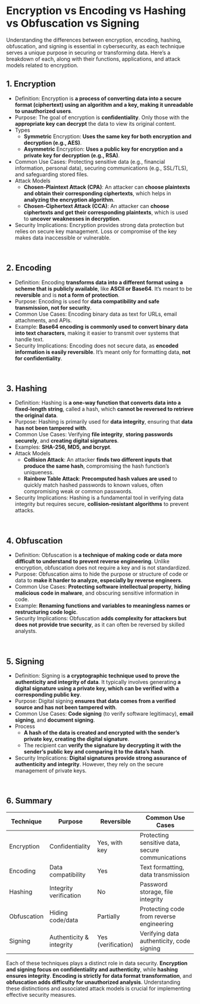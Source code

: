 <br>

# Encryption vs Encoding vs Hashing vs Obfuscation vs Signing
Understanding the differences between encryption, encoding, hashing, obfuscation, and signing is essential in cybersecurity, as each technique serves a unique purpose in securing or transforming data. Here’s a breakdown of each, along with their functions, applications, and attack models related to encryption.

## 1. Encryption
  - Definition: Encryption is **a process of converting data into a secure format (ciphertext) using an algorithm and a key, making it unreadable to unauthorized users**.
  - Purpose: The goal of encryption is **confidentiality**. Only those with the **appropriate key can decrypt** the data to view its original content.
  - Types
    - **Symmetric** Encryption: **Uses the same key for both encryption and decryption (e.g., AES)**.
    - **Asymmetric** Encryption: **Uses a public key for encryption and a private key for decryption (e.g., RSA)**.
  - Common Use Cases: Protecting sensitive data (e.g., financial information, personal data), securing communications (e.g., SSL/TLS), and safeguarding stored files.
  - Attack Models
    - **Chosen-Plaintext Attack (CPA)**: An attacker can **choose plaintexts and obtain their corresponding ciphertexts**, which helps in **analyzing the encryption algorithm**.
    - **Chosen-Ciphertext Attack (CCA)**: An attacker can **choose ciphertexts and get their corresponding plaintexts**, which is used to **uncover weaknesses in decryption**.
  - Security Implications: Encryption provides strong data protection but relies on secure key management. Loss or compromise of the key makes data inaccessible or vulnerable.  
<br>

## 2. Encoding
  - Definition: Encoding **transforms data into a different format using a scheme that is publicly available**, like **ASCII or Base64**. It’s meant to be **reversible** and is **not a form of protection**.
  - Purpose: Encoding is used for **data compatibility and safe transmission, not for security**.
  - Common Use Cases: Encoding binary data as text for URLs, email attachments, and APIs.
  - Example: **Base64 encoding is commonly used to convert binary data into text characters**, making it easier to transmit over systems that handle text.
  - Security Implications: Encoding does not secure data, as **encoded information is easily reversible**. It’s meant only for formatting data, **not for confidentiality**.  
<br>

## 3. Hashing
  - Definition: Hashing is **a one-way function that converts data into a fixed-length string**, called a hash, which **cannot be reversed to retrieve the original data**.
  - Purpose: Hashing is primarily used for **data integrity**, ensuring that **data has not been tampered with**.
  - Common Use Cases: Verifying **file integrity**, **storing passwords securely**, and **creating digital signatures**.
  - Examples: **SHA-256, MD5, and bcrypt**.
  - Attack Models
    - **Collision Attack**: An attacker **finds two different inputs that produce the same hash**, compromising the hash function’s uniqueness.
    - **Rainbow Table Attack**: **Precomputed hash values are used** to quickly match hashed passwords to known values, often compromising weak or common passwords.
  - Security Implications: Hashing is a fundamental tool in verifying data integrity but requires secure, **collision-resistant algorithms** to prevent attacks.  
<br>

## 4. Obfuscation
  - Definition: Obfuscation is **a technique of making code or data more difficult to understand to prevent reverse engineering**. Unlike encryption, obfuscation does not require a key and is not standardized.
  - Purpose: Obfuscation aims to hide the purpose or structure of code or data to **make it harder to analyze, especially by reverse engineers**.
  - Common Use Cases: **Protecting software intellectual property**, **hiding malicious code in malware**, and obscuring sensitive information in code.
  - Example: **Renaming functions and variables to meaningless names or restructuring code logic**.
  - Security Implications: Obfuscation **adds complexity for attackers but does not provide true security**, as it can often be reversed by skilled analysts.  
<br>

## 5. Signing
  - Definition: Signing is **a cryptographic technique used to prove the authenticity and integrity of data**. It typically involves generating **a digital signature using a private key, which can be verified with a corresponding public key**.
  - Purpose: Digital signing **ensures that data comes from a verified source and has not been tampered with**.
  - Common Use Cases: **Code signing** (to verify software legitimacy), **email signing**, and **document signing**.
  - Process
    - **A hash of the data is created and encrypted with the sender’s private key, creating the digital signature**.
    - The recipient can **verify the signature by decrypting it with the sender’s public key and comparing it to the data’s hash**.
  - Security Implications: **Digital signatures provide strong assurance of authenticity and integrity**. However, they rely on the secure management of private keys.  
<br>

## 6. Summary

| Technique | Purpose | Reversible | Common Use Cases |
| --------- | ------- | ---------- | ---------------- |
| Encryption | Confidentiality | Yes, with key | Protecting sensitive data, secure communications |
| Encoding | Data compatibility | Yes | Text formatting, data transmission |
| Hashing | Integrity verification | No | Password storage, file integrity |
| Obfuscation | Hiding code/data | Partially | Protecting code from reverse engineering |
| Signing | Authenticity & integrity | Yes (verification) | Verifying data authenticity, code signing |

Each of these techniques plays a distinct role in data security. **Encryption and signing focus on confidentiality and authenticity**, while **hashing ensures integrity**. **Encoding is strictly for data format transformation**, and **obfuscation adds difficulty for unauthorized analysis**. Understanding these distinctions and associated attack models is crucial for implementing effective security measures.  
<br>